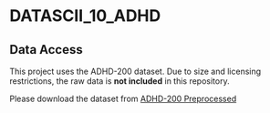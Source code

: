 # DATASCII_10_ADHD

## Data Access

This project uses the ADHD-200 dataset. Due to size and licensing restrictions, the raw data is **not included** in this repository.

Please download the dataset from [ADHD-200 Preprocessed](http://fcon_1000.projects.nitrc.org/indi/adhd200/)
